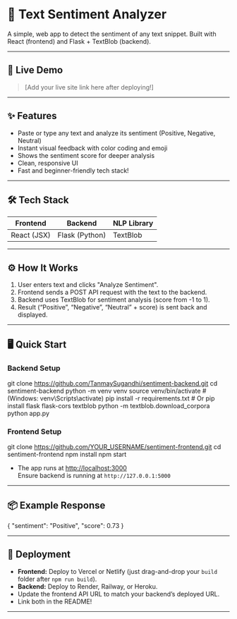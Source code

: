 # 📝 Text Sentiment Analyzer

A simple, web app to detect the sentiment of any text snippet. Built with React (frontend) and Flask + TextBlob (backend).

---

## 🚦 Live Demo

> [Add your live site link here after deploying!]

---

## ✨ Features

- Paste or type any text and analyze its sentiment (Positive, Negative, Neutral)
- Instant visual feedback with color coding and emoji
- Shows the sentiment score for deeper analysis
- Clean, responsive UI
- Fast and beginner-friendly tech stack!

---

## 🛠️ Tech Stack

| Frontend    | Backend          | NLP Library    |
|-------------|------------------|---------------|
| React (JSX) | Flask (Python)   | TextBlob      |

---

## ⚙️ How It Works

1. User enters text and clicks "Analyze Sentiment".
2. Frontend sends a POST API request with the text to the backend.
3. Backend uses TextBlob for sentiment analysis (score from -1 to 1).
4. Result (“Positive”, “Negative”, “Neutral” + score) is sent back and displayed.

---

## 🖥️ Quick Start

### **Backend Setup**
git clone https://github.com/TanmaySugandhi/sentiment-backend.git
cd sentiment-backend
python -m venv venv
source venv/bin/activate # (Windows: venv\Scripts\activate)
pip install -r requirements.txt # Or pip install flask flask-cors textblob
python -m textblob.download_corpora
python app.py


### **Frontend Setup**
git clone https://github.com/YOUR_USERNAME/sentiment-frontend.git
cd sentiment-frontend
npm install
npm start

- The app runs at [http://localhost:3000](http://localhost:3000)  
  Ensure backend is running at `http://127.0.0.1:5000`

---

## 📦 Example Response

{
"sentiment": "Positive",
"score": 0.73
}


---

## 🚀 Deployment

- **Frontend:** Deploy to Vercel or Netlify (just drag-and-drop your `build` folder after `npm run build`).
- **Backend:** Deploy to Render, Railway, or Heroku.
- Update the frontend API URL to match your backend’s deployed URL.
- Link both in the README!

---
